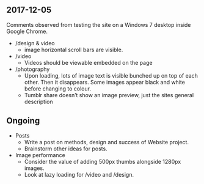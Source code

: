 ## 2017-12-05
Comments observed from testing the site on a Windows 7 desktop inside Google Chrome.
* /design & video
  * image horizontal scroll bars are visible.
* /video
  * Videos should be viewable embedded on the page
* /photography
    * Upon loading, lots of image text is visible bunched up on top of each other. Then it disappears. Some images appear black and white before changing to colour.
    * Tumblr share doesn’t show an image preview, just the sites general description

## Ongoing
* Posts
  * Write a post on methods, design and success of Website project.
  * Brainstorm other ideas for posts.
* Image performance
  * Consider the value of adding 500px thumbs alongside 1280px images.
  * Look at lazy loading for /video and /design.
